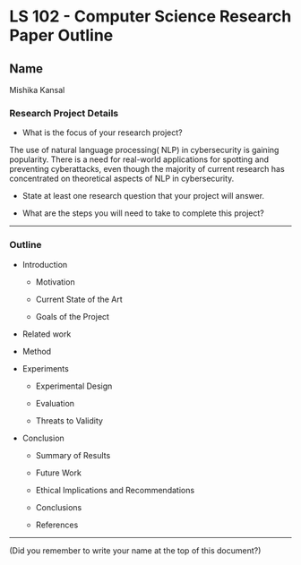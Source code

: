 # LS 102 - Computer Science Research Paper Outline

## Name

Mishika Kansal

### Research Project Details

* What is the focus of your research project?

The use of natural language processing( NLP) in cybersecurity is gaining popularity. There is a need for real-world applications for spotting and preventing cyberattacks, even though the majority of current research has concentrated on theoretical aspects of NLP in cybersecurity.

* State at least one research question that your project will answer.

* What are the steps you will need to take to complete this project?

---

### Outline

* Introduction

     + Motivation

     + Current State of the Art

     + Goals of the Project

* Related work

* Method

* Experiments

     + Experimental Design

     + Evaluation

     + Threats to Validity

* Conclusion

     + Summary of Results

     + Future Work

     + Ethical Implications and Recommendations

     + Conclusions

     + References

---

(Did you remember to write your name at the top of this document?)
